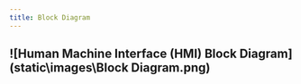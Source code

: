 ```yaml
---
title: Block Diagram
---
```


## ![Human Machine Interface (HMI) Block Diagram](static\images\Block Diagram.png)

